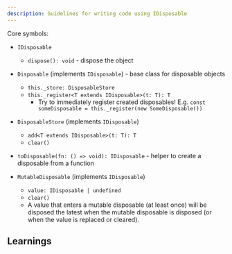 ```yaml
---
description: Guidelines for writing code using IDisposable
---
```


Core symbols:
* `IDisposable`
	* `dispose(): void` - dispose the object
* `Disposable` (implements `IDisposable`) - base class for disposable objects
	* `this._store: DisposableStore`
	* `this._register<T extends IDisposable>(t: T): T`
		* Try to immediately register created disposables! E.g. `const someDisposable = this._register(new SomeDisposable())`
* `DisposableStore` (implements `IDisposable`)
	* `add<T extends IDisposable>(t: T): T`
	* `clear()`
* `toDisposable(fn: () => void): IDisposable` - helper to create a disposable from a function

* `MutableDisposable` (implements `IDisposable`)
	* `value: IDisposable | undefined`
	* `clear()`
	* A value that enters a mutable disposable (at least once) will be disposed the latest when the mutable disposable is disposed (or when the value is replaced or cleared).

## Learnings

